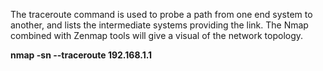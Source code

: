 The traceroute command is used to probe a path from one end system to another, and lists the intermediate systems providing the link. The Nmap combined with Zenmap tools will give a visual of the network topology.

**nmap -sn --traceroute 192.168.1.1**